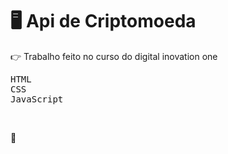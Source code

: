 # :desktop_computer: Api de Criptomoeda

:point_right: Trabalho feito no curso do digital inovation one

<kbd>HTML</kbd>  
<kbd>CSS</kbd>  
<kbd>JavaScript</kbd>

&nbsp;

:link:
